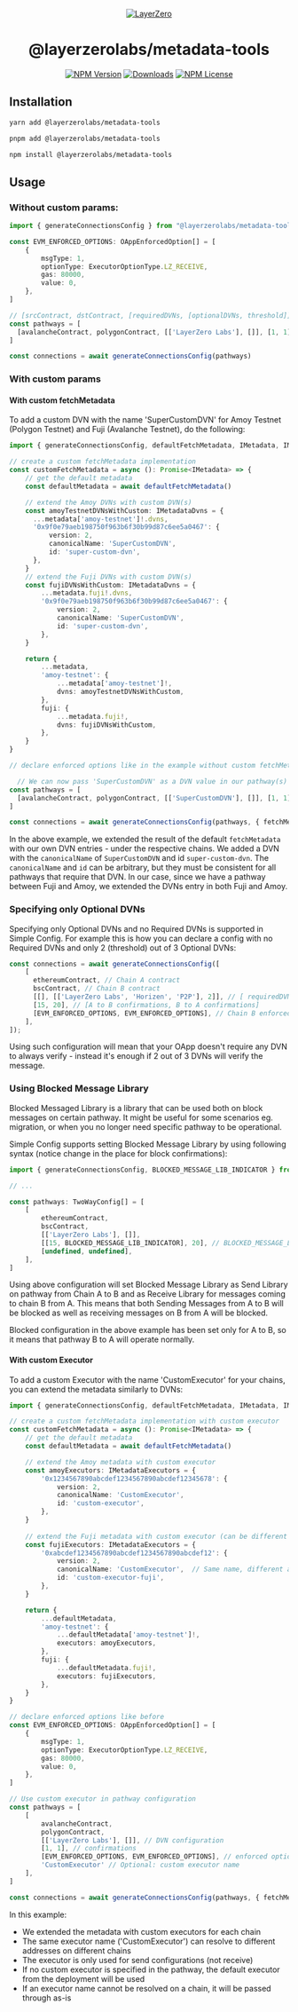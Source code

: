 <p align="center">
  <a href="https://layerzero.network">
    <img alt="LayerZero" style="max-width: 500px" src="https://d3a2dpnnrypp5h.cloudfront.net/bridge-app/lz.png"/>
  </a>
</p>

<h1 align="center">@layerzerolabs/metadata-tools</h1>

<!-- The badges section -->
<p align="center">
  <!-- Shields.io NPM published package version -->
  <a href="https://www.npmjs.com/package/@layerzerolabs/metadata-tools"><img alt="NPM Version" src="https://img.shields.io/npm/v/@layerzerolabs/metadata-tools"/></a>
  <!-- Shields.io NPM downloads -->
  <a href="https://www.npmjs.com/package/@layerzerolabs/metadata-tools"><img alt="Downloads" src="https://img.shields.io/npm/dm/@layerzerolabs/metadata-tools"/></a>
  <!-- Shields.io license badge -->
  <a href="https://www.npmjs.com/package/@layerzerolabs/metadata-tools"><img alt="NPM License" src="https://img.shields.io/npm/l/@layerzerolabs/metadata-tools"/></a>
</p>

## Installation

```bash
yarn add @layerzerolabs/metadata-tools

pnpm add @layerzerolabs/metadata-tools

npm install @layerzerolabs/metadata-tools
```

## Usage

### Without custom params:

```typescript
import { generateConnectionsConfig } from "@layerzerolabs/metadata-tools";

const EVM_ENFORCED_OPTIONS: OAppEnforcedOption[] = [
    {
        msgType: 1,
        optionType: ExecutorOptionType.LZ_RECEIVE,
        gas: 80000,
        value: 0,
    },
]

// [srcContract, dstContract, [requiredDVNs, [optionalDVNs, threshold]], [srcToDstConfirmations, dstToSrcConfirmations]], [enforcedOptionsSrcToDst, enforcedOptionsDstToSrc]
const pathways = [
  [avalancheContract, polygonContract, [['LayerZero Labs'], []], [1, 1], [EVM_ENFORCED_OPTIONS, EVM_ENFORCED_OPTIONS]],
]

const connections = await generateConnectionsConfig(pathways)
```

### With custom params

#### With custom fetchMetadata

To add a custom DVN with the name 'SuperCustomDVN' for Amoy Testnet (Polygon Testnet) and Fuji (Avalanche Testnet), do the following:

```typescript
import { generateConnectionsConfig, defaultFetchMetadata, IMetadata, IMetadataDvns } from "@layerzerolabs/metadata-tools";

// create a custom fetchMetadata implementation
const customFetchMetadata = async (): Promise<IMetadata> => {
    // get the default metadata
    const defaultMetadata = await defaultFetchMetadata() 

    // extend the Amoy DVNs with custom DVN(s)
    const amoyTestnetDVNsWithCustom: IMetadataDvns = {
      ...metadata['amoy-testnet']!.dvns,
      '0x9f0e79aeb198750f963b6f30b99d87c6ee5a0467': {
          version: 2,
          canonicalName: 'SuperCustomDVN',
          id: 'super-custom-dvn',
      },
    }
    // extend the Fuji DVNs with custom DVN(s)
    const fujiDVNsWithCustom: IMetadataDvns = {
        ...metadata.fuji!.dvns,
        '0x9f0e79aeb198750f963b6f30b99d87c6ee5a0467': {
            version: 2,
            canonicalName: 'SuperCustomDVN',
            id: 'super-custom-dvn',
        },
    }

    return {
        ...metadata,
        'amoy-testnet': {
            ...metadata['amoy-testnet']!,
            dvns: amoyTestnetDVNsWithCustom,
        },
        fuji: {
            ...metadata.fuji!,
            dvns: fujiDVNsWithCustom,
        },
    }
}

// declare enforced options like in the example without custom fetchMetadata

  // We can now pass 'SuperCustomDVN' as a DVN value in our pathway(s)
const pathways = [
  [avalancheContract, polygonContract, [['SuperCustomDVN'], []], [1, 1], [EVM_ENFORCED_OPTIONS, EVM_ENFORCED_OPTIONS]],
]

const connections = await generateConnectionsConfig(pathways, { fetchMetadata: customFetchMetadata })
```

In the above example, we extended the result of the default `fetchMetadata` with our own DVN entries - under the respective chains. We added a DVN with the `canonicalName` of `SuperCustomDVN` and id `super-custom-dvn`. The `canonicalName` and `id` can be arbitrary, but they must be consistent for all pathways that require that DVN. In our case, since we have a pathway between Fuji and Amoy, we extended the DVNs entry in both Fuji and Amoy.

### Specifying only Optional DVNs

Specifying only Optional DVNs and no Required DVNs is supported in Simple Config. For example this is how you can declare a config with no Required DVNs and only 2 (threshold) out of 3 Optional DVNs:

```typescript
const connections = await generateConnectionsConfig([
    [
      ethereumContract, // Chain A contract
      bscContract, // Chain B contract
      [[], [['LayerZero Labs', 'Horizen', 'P2P'], 2]], // [ requiredDVN[], [ optionalDVN[], threshold ] ]
      [15, 20], // [A to B confirmations, B to A confirmations]
      [EVM_ENFORCED_OPTIONS, EVM_ENFORCED_OPTIONS], // Chain B enforcedOptions, Chain A enforcedOptions
    ],
]);
```

Using such configuration will mean that your OApp doesn't require any DVN to always verify - instead it's enough if 2 out of 3 DVNs will verify the message.

### Using Blocked Message Library

Blocked Messaged Library is a library that can be used both on block messages on certain pathway. It might be useful for some scenarios eg. migration, or when you no longer need specific pathway to be operational.

Simple Config supports setting Blocked Message Library by using following syntax (notice change in the place for block confirmations):

```typescript
import { generateConnectionsConfig, BLOCKED_MESSAGE_LIB_INDICATOR } from '@layerzerolabs/metadata-tools';

// ...

const pathways: TwoWayConfig[] = [
    [
        ethereumContract,
        bscContract,
        [['LayerZero Labs'], []],
        [[15, BLOCKED_MESSAGE_LIB_INDICATOR], 20], // BLOCKED_MESSAGE_LIB_INDICATOR
        [undefined, undefined],
    ],
]
```

Using above configuration will set Blocked Message Library as Send Library on pathway from Chain A to B and as Receive Library for messages coming to chain B from A. This means that both Sending Messages from A to B will be blocked as well as receiving messages on B from A will be blocked.

Blocked configuration in the above example has been set only for A to B, so it means that pathway B to A will operate normally. 

#### With custom Executor

To add a custom Executor with the name 'CustomExecutor' for your chains, you can extend the metadata similarly to DVNs:

```typescript
import { generateConnectionsConfig, defaultFetchMetadata, IMetadata, IMetadataExecutors } from "@layerzerolabs/metadata-tools";

// create a custom fetchMetadata implementation with custom executor
const customFetchMetadata = async (): Promise<IMetadata> => {
    // get the default metadata
    const defaultMetadata = await defaultFetchMetadata() 

    // extend the Amoy metadata with custom executor
    const amoyExecutors: IMetadataExecutors = {
        '0x1234567890abcdef1234567890abcdef12345678': {
            version: 2,
            canonicalName: 'CustomExecutor',
            id: 'custom-executor',
        },
    }
    
    // extend the Fuji metadata with custom executor (can be different address)
    const fujiExecutors: IMetadataExecutors = {
        '0xabcdef1234567890abcdef1234567890abcdef12': {
            version: 2,
            canonicalName: 'CustomExecutor',  // Same name, different address
            id: 'custom-executor-fuji',
        },
    }

    return {
        ...defaultMetadata,
        'amoy-testnet': {
            ...defaultMetadata['amoy-testnet']!,
            executors: amoyExecutors,
        },
        fuji: {
            ...defaultMetadata.fuji!,
            executors: fujiExecutors,
        },
    }
}

// declare enforced options like before
const EVM_ENFORCED_OPTIONS: OAppEnforcedOption[] = [
    {
        msgType: 1,
        optionType: ExecutorOptionType.LZ_RECEIVE,
        gas: 80000,
        value: 0,
    },
]

// Use custom executor in pathway configuration
const pathways = [
    [
        avalancheContract, 
        polygonContract, 
        [['LayerZero Labs'], []], // DVN configuration
        [1, 1], // confirmations
        [EVM_ENFORCED_OPTIONS, EVM_ENFORCED_OPTIONS], // enforced options
        'CustomExecutor' // Optional: custom executor name
    ],
]

const connections = await generateConnectionsConfig(pathways, { fetchMetadata: customFetchMetadata })
```

In this example:
- We extended the metadata with custom executors for each chain
- The same executor name ('CustomExecutor') can resolve to different addresses on different chains
- The executor is only used for send configurations (not receive)
- If no custom executor is specified in the pathway, the default executor from the deployment will be used
- If an executor name cannot be resolved on a chain, it will be passed through as-is